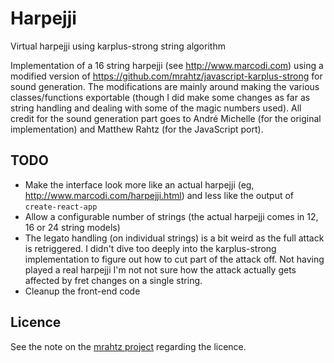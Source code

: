 # Harpejji
Virtual harpejji using karplus-strong string algorithm

Implementation of a 16 string harpejji (see http://www.marcodi.com) using a modified version of https://github.com/mrahtz/javascript-karplus-strong for sound generation. The modifications are mainly around making the various classes/functions exportable (though I did make some changes as far as string handling and dealing with some of the magic numbers used). All credit for the sound generation part goes to André Michelle (for the original implementation) and Matthew Rahtz (for the JavaScript port).

## TODO
* Make the interface look more like an actual harpejji (eg, http://www.marcodi.com/harpejji.html) and less like the output of `create-react-app`
* Allow a configurable number of strings (the actual harpejji comes in 12, 16 or 24 string models)
* The legato handling (on individual strings) is a bit weird as the full attack is retriggered. I didn't dive too deeply into the karplus-strong implementation to figure out how to cut part of the attack off. Not having played a real harpejji I'm not not sure how the attack actually gets affected by fret changes on a single string.
* Cleanup the front-end code

## Licence
See the note on the [mrahtz project](https://github.com/mrahtz/javascript-karplus-strong) regarding the licence.
